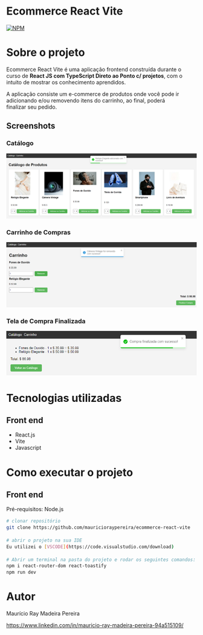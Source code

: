 # Ecommerce React Vite
[![NPM](https://img.shields.io/npm/l/react)](https://github.com/mauricioraypereira/ecommerce-react-vite/blob/main/LICENSE) 

# Sobre o projeto

Ecommerce React Vite é uma aplicação frontend construída durante o curso de **React JS com TypeScript Direto ao Ponto c/ projetos**, com o intuito de mostrar os conhecimento aprendidos.

A aplicação consiste um e-commerce de produtos onde você pode ir adicionando e/ou removendo itens do carrinho, ao final, poderá finalizar seu pedido.

## Screenshots

### Catálogo
![Imagem 1](https://github.com/mauricioraypereira/ecommerce-react-vite/blob/master/src/assets/Cart.png)

### Carrinho de Compras
![Imagem 2](https://github.com/mauricioraypereira/ecommerce-react-vite/blob/master/src/assets/Cart2.png)

### Tela de Compra Finalizada
![Imagem 3](https://github.com/mauricioraypereira/ecommerce-react-vite/blob/master/src/assets/Done.png)

# Tecnologias utilizadas
## Front end
- React.js
- Vite
- Javascript

# Como executar o projeto

## Front end
Pré-requisitos: Node.js

```bash
# clonar repositório
git clone https://github.com/mauricioraypereira/ecommerce-react-vite

# abrir o projeto na sua IDE
Eu utilizei o [VSCODE](https://code.visualstudio.com/download)

# Abrir um terminal na pasta do projeto e rodar os seguintes comandos:
npm i react-router-dom react-toastify
npm run dev
```

# Autor

Maurício Ray Madeira Pereira

https://www.linkedin.com/in/mauricio-ray-madeira-pereira-94a515109/

